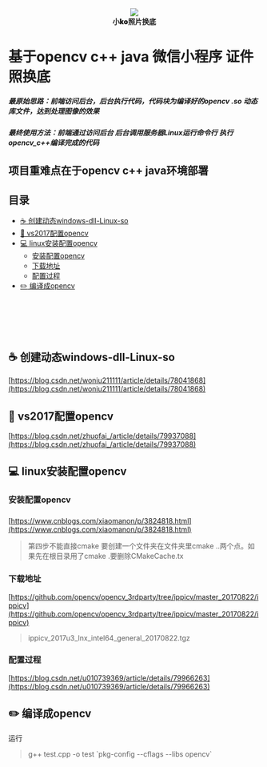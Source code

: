 <div align="center"> 
	<img src="http://github.com/xieruiwei/identificationChangeBackground/v4.0/logo/logo.png" width=""/>
	<div style="font-weight:900">小ko照片换底</div>
</div>

# **基于opencv c++ java 微信小程序   证件照换底**
##### 最原始思路：前端访问后台，后台执行代码，代码块为编译好的opencv .so 动态库文件，达到处理图像的效果
##### 最终使用方法：前端通过访问后台 后台调用服务器Linux运行命令行 执行opencv_c++编译完成的代码


## 项目重难点在于opencv c++ java环境部署

## 目录


- [:coffee: 创建动态windows-dll-Linux-so](#coffee-创建动态windows-dll-Linux-so)
- [:open_file_folder: vs2017配置opencv](#open_file_folder-vs2017配置opencv)
- [:computer: linux安装配置opencv](#computer-linux安装配置opencv)
	- [安装配置opencv](#安装配置opencv)
	- [下载地址](#下载地址)
	- [配置过程](#配置过程)
- [:pencil2: 编译成opencv](#pencil2-编译成opencv)
</br>
</br>
</br>
</br>













## :coffee: 创建动态windows-dll-Linux-so
[https://blog.csdn.net/woniu211111/article/details/78041868](https://blog.csdn.net/woniu211111/article/details/78041868)
## :open_file_folder: vs2017配置opencv

[https://blog.csdn.net/zhuofai_/article/details/79937088](https://blog.csdn.net/zhuofai_/article/details/79937088)
## :computer: linux安装配置opencv
### 安装配置opencv
### 
[https://www.cnblogs.com/xiaomanon/p/3824818.html](https://www.cnblogs.com/xiaomanon/p/3824818.html)
>第四步不能直接cmake
要创建一个文件夹在文件夹里cmake ..两个点。如果先在根目录用了cmake .要删除CMakeCache.tx


### 下载地址
[https://github.com/opencv/opencv_3rdparty/tree/ippicv/master_20170822/ippicv](https://github.com/opencv/opencv_3rdparty/tree/ippicv/master_20170822/ippicv)
>ippicv_2017u3_lnx_intel64_general_20170822.tgz
### 配置过程
[https://blog.csdn.net/u010739369/article/details/79966263](https://blog.csdn.net/u010739369/article/details/79966263)

## :pencil2: 编译成opencv
运行
>g++ test.cpp -o test \`pkg-config --cflags --libs opencv\`
